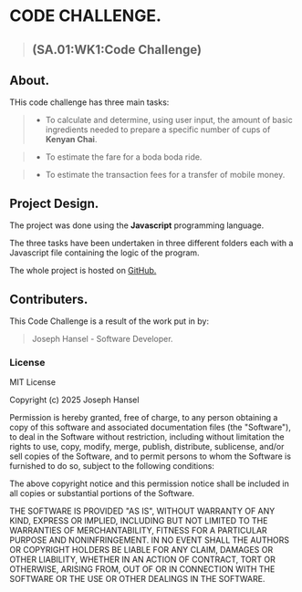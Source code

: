 <!-- Title. -->
# CODE CHALLENGE.

> ## (SA.01:WK1:Code Challenge)

<!-- Description. -->
## About.

THis code challenge has three main tasks:

> * To calculate and determine, using user input, the amount of basic ingredients needed to prepare a specific number of cups of __Kenyan Chai__.

> * To estimate the fare for a boda boda ride.

> * To estimate the transaction fees for a transfer of mobile money.

<!-- Project Setup -->
## Project Design.

The project was done using the __Javascript__ programming language.

The three tasks have been undertaken in three different folders each with a Javascript file containing the logic of the program.

The whole project is hosted on [GitHub.](https://github.com/Joseph-Hansel/code-challenge-1)

## Contributers.

This Code Challenge is a result of the work put in by:

> Joseph Hansel - Software Developer.

### License
MIT License

Copyright (c) 2025 Joseph Hansel

Permission is hereby granted, free of charge, to any person obtaining a copy
of this software and associated documentation files (the "Software"), to deal
in the Software without restriction, including without limitation the rights
to use, copy, modify, merge, publish, distribute, sublicense, and/or sell
copies of the Software, and to permit persons to whom the Software is
furnished to do so, subject to the following conditions:

The above copyright notice and this permission notice shall be included in all
copies or substantial portions of the Software.

THE SOFTWARE IS PROVIDED "AS IS", WITHOUT WARRANTY OF ANY KIND, EXPRESS OR
IMPLIED, INCLUDING BUT NOT LIMITED TO THE WARRANTIES OF MERCHANTABILITY,
FITNESS FOR A PARTICULAR PURPOSE AND NONINFRINGEMENT. IN NO EVENT SHALL THE
AUTHORS OR COPYRIGHT HOLDERS BE LIABLE FOR ANY CLAIM, DAMAGES OR OTHER
LIABILITY, WHETHER IN AN ACTION OF CONTRACT, TORT OR OTHERWISE, ARISING FROM,
OUT OF OR IN CONNECTION WITH THE SOFTWARE OR THE USE OR OTHER DEALINGS IN THE
SOFTWARE. 
